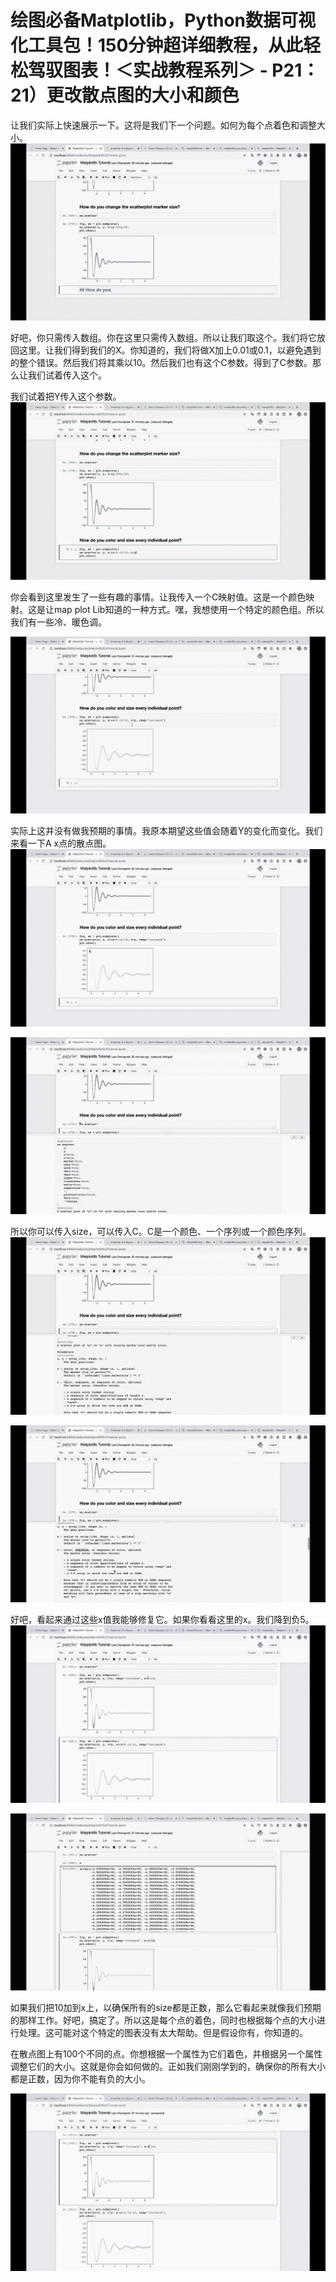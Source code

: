 # 绘图必备Matplotlib，Python数据可视化工具包！150分钟超详细教程，从此轻松驾驭图表！＜实战教程系列＞ - P21：21）更改散点图的大小和颜色 

让我们实际上快速展示一下。这将是我们下一个问题。如何为每个点着色和调整大小。![](img/d86e49401e66c8069ae22741c8abda23_1.png)

好吧，你只需传入数组。你在这里只需传入数组。所以让我们取这个。我们将它放回这里。让我们得到我们的X。你知道的，我们将做X加上0.01或0.1，以避免遇到的整个错误。然后我们将其乘以10。然后我们也有这个C参数。得到了C参数。那么让我们试着传入这个。

我们试着把Y传入这个参数。![](img/d86e49401e66c8069ae22741c8abda23_3.png)

你会看到这里发生了一些有趣的事情。让我传入一个C映射值。这是一个颜色映射。这是让map plot Lib知道的一种方式。嘿，我想使用一个特定的颜色组。所以我们有一些冷、暖色调。

![](img/d86e49401e66c8069ae22741c8abda23_5.png)

实际上这并没有做我预期的事情。我原本期望这些值会随着Y的变化而变化。我们来看一下A x点的散点图。![](img/d86e49401e66c8069ae22741c8abda23_7.png)

![](img/d86e49401e66c8069ae22741c8abda23_8.png)

所以你可以传入size，可以传入C。C是一个颜色、一个序列或一个颜色序列。![](img/d86e49401e66c8069ae22741c8abda23_10.png)

![](img/d86e49401e66c8069ae22741c8abda23_11.png)

好吧，看起来通过这些x值我能够修复它。如果你看看这里的x。我们降到负5。![](img/d86e49401e66c8069ae22741c8abda23_13.png)

![](img/d86e49401e66c8069ae22741c8abda23_14.png)

如果我们把10加到x上，以确保所有的size都是正数，那么它看起来就像我们预期的那样工作。好吧，搞定了。所以这是每个点的着色，同时也根据每个点的大小进行处理。这可能对这个特定的图表没有太大帮助。但是假设你有，你知道的。

在散点图上有100个不同的点。你想根据一个属性为它们着色，并根据另一个属性调整它们的大小。这就是你会如何做的。正如我们刚刚学到的，确保你的所有大小都是正数，因为你不能有负的大小。

![](img/d86e49401e66c8069ae22741c8abda23_16.png)

